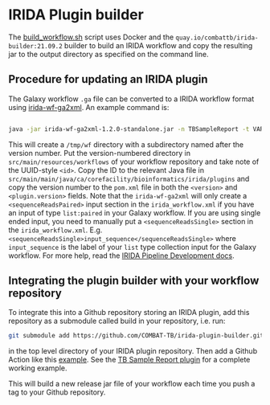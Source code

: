 # IRIDA Plugin builder

The [build_workflow.sh](build_workflow.sh) script uses Docker and the
`quay.io/combattb/irida-builder:21.09.2` builder to build an IRIDA workflow
and copy the resulting jar to the output directory as specified
on the command line.

## Procedure for updating an IRIDA plugin

The Galaxy workflow `.ga` file can be converted to a IRIDA workflow format using [irida-wf-ga2xml](https://github.com/phac-nml/irida-wf-ga2xml). An example command is:

```bash

java -jar irida-wf-ga2xml-1.2.0-standalone.jar -n TBSampleReport -t VARIANT_CALLING -W 0.4.1 -o /tmp/wf -i Galaxy-Workflow.ga
```

This will create a `/tmp/wf` directory with a subdirectory named after the version number. Put the version-numbered directory in
`src/main/resources/workflows` of your workflow repository and take note of the UUID-style `<id>`. Copy the ID to the 
relevant Java file in `src/main/main/java/ca/corefacility/bioinformatics/irida/plugins` and copy the version number to the
`pom.xml` file in both the `<version>` and `<plugin.version>` fields. Note that the `irida-wf-ga2xml` will only create a 
`<sequenceReadsPaired>` input section in the `irida_workflow.xml` if you have an input of type `list:paired` in your
Galaxy workflow. If you are using single ended input, you need to manually put a `<sequenceReadsSingle>` section in the
`irida_workflow.xml`. E.g. `<sequenceReadsSingle>input_sequence</sequenceReadsSingle>` where `input_sequence` is the label
of your `list` type collection input for the Galaxy workflow. For more help, read the [IRIDA Pipeline Development docs](https://phac-nml.github.io/irida-documentation/developer/tools/pipelines/).

## Integrating the plugin builder with your workflow repository

To integrate this into a Github repository storing an IRIDA plugin, add this repository as a submodule called build in your repository, i.e. run:

```bash
git submodule add https://github.com/COMBAT-TB/irida-plugin-builder.git build
```

in the top level directory of your IRIDA plugin repository. Then add a Github Action like this [example](https://github.com/COMBAT-TB/irida-plugin-tb-sample-report/blob/main/.github/workflows/tb-sample-report-pipeline-plugin.yml). See the [TB Sample Report plugin](https://github.com/COMBAT-TB/irida-plugin-tb-sample-report) for a complete working example.

This will build a new release jar file of your workflow each time you push a tag to your Github repository.

